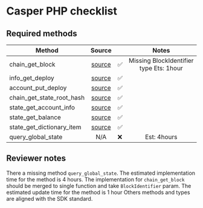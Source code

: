 # Casper PHP checklist

## Required methods

| Method                    |                                                              Source                                                              |     |    Notes    |
| ------------------------- |:--------------------------------------------------------------------------------------------------------------------------------:| --- |:-----------:|
| chain_get_block           |        [source](https://github.com/make-software/casper-php-sdk/blob/master/src/Rpc/RpcClient.php#L111)         | ✅  | Missing BlockIdentifier type Ets: 1hour            |
| info_get_deploy           |        [source](https://github.com/make-software/casper-php-sdk/blob/master/src/Rpc/RpcClient.php#L96)         | ✅  |             |
| account_put_deploy        |        [source](https://github.com/make-software/casper-php-sdk/blob/master/src/Rpc/RpcClient.php#L76)         | ✅  |             |
| chain_get_state_root_hash |    [source](https://github.com/make-software/casper-php-sdk/blob/master/src/Rpc/RpcClient.php#L194)     | ✅  |             |
| state_get_account_info    |                                                               [source](https://github.com/make-software/casper-php-sdk/blob/master/src/Rpc/RpcClient.php#L204)                                                                | ✅  | |
| state_get_balance         |       [source](https://github.com/make-software/casper-php-sdk/blob/master/src/Rpc/RpcClient.php#L222)        | ✅  |             |
| state_get_dictionary_item | [source](https://github.com/make-software/casper-php-sdk/blob/master/src/Rpc/RpcClient.php#L329) | ✅  |             |
| query_global_state        |      N/A        | ❌  | Est: 4hours |


## Reviewer notes

There a missing method `query_global_state`. The estimated implementation time for the method is 4 hours. 
The implementation for `chain_get_block` should be merged to single function and take `BlockIdentifier` param. The estimated update time for the method is 1 hour
Others methods and types are aligned with the SDK standard.